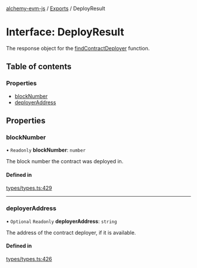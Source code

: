 [alchemy-evm-js](../README.md) / [Exports](../modules.md) / DeployResult

# Interface: DeployResult

The response object for the [findContractDeployer](../modules.md#findcontractdeployer) function.

## Table of contents

### Properties

- [blockNumber](DeployResult.md#blocknumber)
- [deployerAddress](DeployResult.md#deployeraddress)

## Properties

### blockNumber

• `Readonly` **blockNumber**: `number`

The block number the contract was deployed in.

#### Defined in

[types/types.ts:429](https://github.com/alchemyplatform/alchemy-evm-js/blob/9408ee9/src/types/types.ts#L429)

___

### deployerAddress

• `Optional` `Readonly` **deployerAddress**: `string`

The address of the contract deployer, if it is available.

#### Defined in

[types/types.ts:426](https://github.com/alchemyplatform/alchemy-evm-js/blob/9408ee9/src/types/types.ts#L426)
